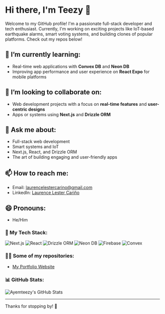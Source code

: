 # Hi there, I'm Teezy 👋

Welcome to my GitHub profile! I'm a passionate full-stack developer and tech enthusiast. Currently, I'm working on exciting projects like IoT-based earthquake alarms, smart voting systems, and building clones of popular platforms. Check out my repos below!

## 🌱 I’m currently learning:
- Real-time web applications with **Convex DB** and **Neon DB**
- Improving app performance and user experience on **React Expo** for mobile platforms

## 👯 I’m looking to collaborate on:
- Web development projects with a focus on **real-time features** and **user-centric designs**
- Apps or systems using **Next.js** and **Drizzle ORM**

## 💬 Ask me about:
- Full-stack web development
- Smart systems and IoT
- Next.js, React, and Drizzle ORM
- The art of building engaging and user-friendly apps

## 📫 How to reach me:
- Email: [laurencelestercarino@gmail.com](mailto:laurencelestercarino@gmail.com)
- LinkedIn: [Laurence Lester Cariño](https://www.linkedin.com/in/laurence-lester-cariño)

## 😄 Pronouns:
- He/Him

### 🚀 My Tech Stack:

![Next.js](https://img.shields.io/badge/Next.js-000000?style=flat&logo=nextdotjs&logoColor=white)
![React](https://img.shields.io/badge/React-61DAFB?style=flat&logo=react&logoColor=black)
![Drizzle ORM](https://img.shields.io/badge/Drizzle%20ORM-1F74B7?style=flat&logo=database&logoColor=white)
![Neon DB](https://img.shields.io/badge/Neon%20DB-33A0FF?style=flat&logo=datastax&logoColor=white)
![Firebase](https://img.shields.io/badge/Firebase-FFCA28?style=flat&logo=firebase&logoColor=black)
![Convex](https://img.shields.io/badge/Convex-000000?style=flat&logo=convex&logoColor=white)

### 🧑‍💻 Some of my repositories:
- [My Portfolio Website](https://github.com/ayemteezy/portfolio)

### 📊 GitHub Stats:
![Ayemteezy's GitHub Stats](https://github-readme-stats.vercel.app/api?username=ayemteezy&show_icons=true&count_private=true&theme=radical)

---

Thanks for stopping by! 🌟

